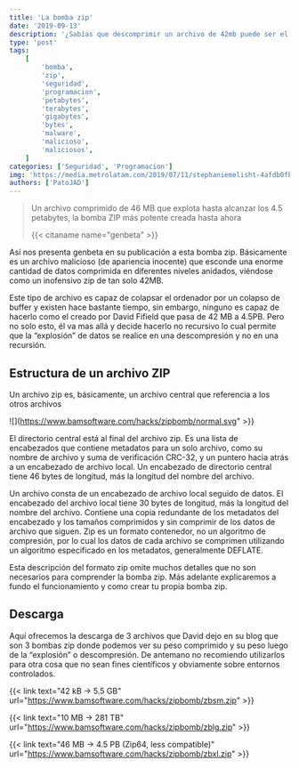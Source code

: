 ```yaml
---
title: 'La bomba zip'
date: '2019-09-13'
description: '¿Sabías que descomprimir un archivo de 42mb puede ser el final de tu maquina? No te pierdas todo lo que tienes que saber sobre la bomba zip'
type: 'post'
tags:
    [
        'bomba',
        'zip',
        'seguridad',
        'programacion',
        'petabytes',
        'terabytes',
        'gigabytes',
        'bytes',
        'malware',
        'malicioso',
        'maliciosos',
    ]
categories: ['Seguridad', 'Programacion']
img: 'https://media.metrolatam.com/2019/07/11/stephaniemelisht-4afdb0fb4aeb4a6bdb8b5526ef50ca74-600x400.jpg'
authors: ['PatoJAD']
---
```


> Un archivo comprimido de 46 MB que explota hasta alcanzar los 4.5 petabytes, la bomba ZIP más potente creada hasta ahora
>
> {{< citaname name="genbeta" >}}

Así nos presenta genbeta en su publicación a esta bomba zip. Básicamente es un archivo malicioso (de apariencia inocente) que esconde una enorme cantidad de datos comprimida en diferentes niveles anidados, viéndose como un inofensivo zip de tan solo 42MB.

Este tipo de archivo es capaz de colapsar el ordenador por un colapso de buffer y existen hace bastante tiempo, sin embargo, ninguno es capaz de hacerlo como el creado por David Fifield que pasa de 42 MB a 4.5PB. Pero no solo esto, él va mas allá y decide hacerlo no recursivo lo cual permite que la “explosión” de datos se realice en una descompresión y no en una recursión.

## Estructura de un archivo ZIP

Un archivo zip es, básicamente, un archivo central que referencia a los otros archivos

![](https://www.bamsoftware.com/hacks/zipbomb/normal.svg" >}}

El directorio central está al final del archivo zip. Es una lista de encabezados que contiene metadatos para un solo archivo, como su nombre de archivo y suma de verificación CRC-32, y un puntero hacia atrás a un encabezado de archivo local. Un encabezado de directorio central tiene 46 bytes de longitud, más la longitud del nombre del archivo.

Un archivo consta de un encabezado de archivo local seguido de datos. El encabezado del archivo local tiene 30 bytes de longitud, más la longitud del nombre del archivo. Contiene una copia redundante de los metadatos del encabezado y los tamaños comprimidos y sin comprimir de los datos de archivo que siguen. Zip es un formato contenedor, no un algoritmo de compresión, por lo cual los datos de cada archivo se comprimen utilizando un algoritmo especificado en los metadatos, generalmente DEFLATE.

Esta descripción del formato zip omite muchos detalles que no son necesarios para comprender la bomba zip. Más adelante explicaremos a fundo el funcionamiento y como crear tu propia bomba zip.

## Descarga

Aquí ofrecemos la descarga de 3 archivos que David dejo en su blog que son 3 bombas zip donde podemos ver su peso comprimido y su peso luego de la “explosión” o descompresión. De antemano no recomiendo utilizarlos para otra cosa que no sean fines científicos y obviamente sobre entornos controlados.

{{< link text="42 kB	→	5.5 GB" url="https://www.bamsoftware.com/hacks/zipbomb/zbsm.zip" >}}

{{< link text="10 MB	→	281 TB" url="https://www.bamsoftware.com/hacks/zipbomb/zblg.zip" >}}

{{< link text="46 MB	→	4.5 PB (Zip64, less compatible)" url="https://www.bamsoftware.com/hacks/zipbomb/zbxl.zip" >}}
